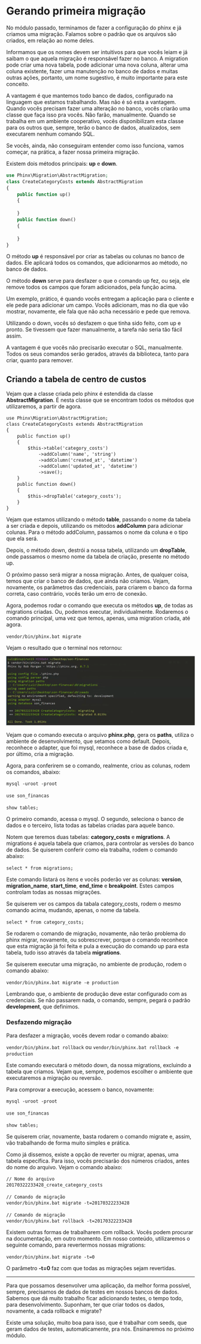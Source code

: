 # Gerando primeira migração

No módulo passado, terminamos de fazer a configuração do phinx e já criamos uma migração. Falamos sobre o padrão que os arquivos são criados, em relação ao nome deles.

Informamos que os nomes devem ser intuitivos para que vocês leiam e já saibam o que aquela migração é responsável fazer no banco. A migration pode criar uma nova tabela, pode adicionar uma nova coluna, alterar uma coluna existente, fazer uma manutenção no banco de dados e muitas outras ações, portanto, um nome sugestivo, é muito importante para este conceito.

A vantagem é que mantemos todo banco de dados, configurado na linguagem que estamos trabalhando. Mas não é só esta a vantagem. Quando vocês precisam fazer uma alteração no banco, vocês criarão uma classe que faça isso pra vocês. Não farão, manualmente. Quando se trabalha em um ambiente cooperativo, vocês disponibilizam esta classe para os outros que, sempre, terão o banco de dados, atualizados, sem executarem nenhum comando SQL.

Se vocês, ainda, não conseguiram entender como isso funciona, vamos começar, na prática, a fazer nossa primeira migração.

Existem dois métodos principais: **up** e **down**.

```php
use Phinx\Migration\AbstractMigration;
class CreateCategoryCosts extends AbstractMigration
{
    public function up()
    {

    }
    public function down()
    {

    }
}
```

O método **up** é responsável por criar as tabelas ou colunas no banco de dados. Ele aplicará todos os comandos, que adicionarmos ao método, no banco de dados.

O método **down** serve para desfazer o que o comando up fez, ou seja, ele remove todos os campos que foram adicionados, pela função acima.

Um exemplo, prático, é quando vocês entregam a aplicação para o cliente e ele pede para adicionar um campo. Vocês adicionam, mas no dia que vão mostrar, novamente, ele fala que não acha necessário e pede que remova.

Utilizando o down, vocês só desfazem o que tinha sido feito, com up e pronto. Se tivessem que fazer manualmente, a tarefa não seria tão fácil assim.

A vantagem é que vocês não precisarão executar o SQL, manualmente. Todos os seus comandos serão gerados, através da biblioteca, tanto para criar, quanto para remover.

## Criando a tabela de centro de custos

Vejam que a classe criada pelo phinx é estendida da classe **AbstractMigration**. É nesta classe que se encontram todos os métodos que utilizaremos, a partir de agora.

```
use Phinx\Migration\AbstractMigration;
class CreateCategoryCosts extends AbstractMigration
{
    public function up()
    {
        $this->table('category_costs')
            ->addColumn('name', 'string')
            ->addColumn('created_at', 'datetime')
            ->addColumn('updated_at', 'datetime')
            ->save();
    }
    public function down()
    {
        $this->dropTable('category_costs');
    }
}
```

Vejam que estamos utilizando o método **table**, passando o nome da tabela a ser criada e depois, utilizando os métodos **addColumn** para adicionar colunas. Para o método addColumn, passamos o nome da coluna e o tipo que ela será.

Depois, o método down, destrói a nossa tabela, utilizando um **dropTable**, onde passamos o mesmo nome da tabela de criação, presente no método up.

O próximo passo será migrar a nossa migração. Antes, de qualquer coisa, temos que criar o banco de dados, que ainda não criamos. Vejam, novamente, os parâmetros das credenciais, para criarem o banco da forma correta, caso contrário, vocês terão um erro de conexão.

Agora, podemos rodar o comando que executa os métodos **up**, de todas as migrations criadas. Ou, podemos executar, individualmente. Rodaremos o comando principal, uma vez que temos, apenas, uma migration criada, até agora.

`vendor/bin/phinx.bat migrate`

Vejam o resultado que o terminal nos retornou:

![thinx_migration_up](./images/thinx_migration_up.png "thinx_migration_up")

Vejam que o comando executa o arquivo **phinx.php**, gera os **paths**, utiliza o ambiente de desenvolvimento, que setamos como default. Depois, reconhece o adapter, que foi mysql, reconhece a base de dados criada e, por último, cria a migração.

Agora, para conferirem se o comando, realmente, criou as colunas, rodem os comandos, abaixo:

```
mysql -uroot -proot

use son_financas

show tables;
```

O primeiro comando, acessa o mysql. O segundo, seleciona o banco de dados e o terceiro, lista todas as tabelas criadas para aquele banco.

Notem que teremos duas  tabelas: **category_costs** e **migrations**. A migrations é aquela tabela que criamos, para controlar as versões do banco de dados. Se quiserem conferir como ela trabalha, rodem o comando abaixo:

`select * from migrations;`

Este comando listará os itens e vocês poderão ver as colunas: **version**, **migration\_name**, **start\_time**, **end\_time** e **breakpoint**. Estes campos controlam todas as nossas migrações.

Se quiserem ver os campos da tabala category_costs, rodem o mesmo comando acima, mudando, apenas, o nome da tabela.

`select * from category_costs;`

Se rodarem o comando de migração, novamente, não terão problema do phinx migrar, novamente, ou sobrescrever, porque o comando reconhece que esta migração já foi feita e pula a execução do comando up para esta tabela, tudo isso através da tabela **migrations**.

Se quiserem executar uma migração, no ambiente de produção, rodem o comando abaixo:

`vendor/bin/phinx.bat migrate -e production`

Lembrando que, o ambiente de produção deve estar configurado com as credenciais. Se não passarem nada, o comando, sempre, pegará o padrão **development**, que definimos.

### Desfazendo migração

Para desfazer a migração, vocês devem rodar o comando abaixo:

`vendor/bin/phinx.bat rollback` ou `vendor/bin/phinx.bat rollback -e production`

Este comando executará o método down, da nossa migrations, excluindo a tabela que criamos. Vejam que, sempre, podemos escolher o ambiente que executaremos a migração ou reversão.

Para comprovar a execução, acessem o banco, novamente:

```
mysql -uroot -proot

use son_financas

show tables;
```

Se quiserem criar, novamente, basta rodarem o comando migrate e, assim, vão trabalhando de forma muito simples e prática.

Como já dissemos, existe a opção de reverter ou migrar, apenas, uma tabela específica. Para isso, vocês precisarão dos números criados, antes do nome do arquivo. Vejam o comando abaixo:

```
// Nome do arquivo
20170322233428_create_category_costs

// Comando de migração
vendor/bin/phinx.bat migrate -t=20170322233428

// Comando de migração
vendor/bin/phinx.bat rollback -t=20170322233428
```

Existem outras formas de trabalharem com rollback. Vocês podem procurar na documentação, em outro momento. Em nosso conteúdo, utilizaremos o seguinte comando, para revertermos nossas migrations:

`vendor/bin/phinx.bat migrate -t=0`

O parâmetro **-t=0** faz com que todas as migrações sejam revertidas.

***

Para que possamos desenvolver uma aplicação, da melhor forma possível, sempre, precisamos de dados de testes em nossos bancos de dados. Sabemos que dá muito trabalho ficar adicionando testes, o tempo todo, para desenvolvimento. Suponham, ter que criar todos os dados, novamente, a cada rollback e migrate?

Existe uma solução, muito boa para isso, que é trabalhar com seeds, que geram dados de testes, automaticamente, pra nós. Ensinaremos no próximo módulo.
